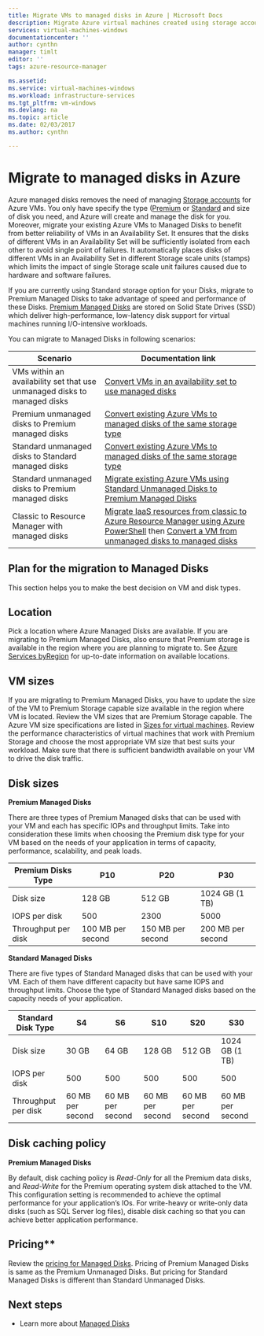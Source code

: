```yaml
---
title: Migrate VMs to managed disks in Azure | Microsoft Docs
description: Migrate Azure virtual machines created using storage accounts to use managed disks.
services: virtual-machines-windows
documentationcenter: ''
author: cynthn
manager: timlt
editor: ''
tags: azure-resource-manager

ms.assetid: 
ms.service: virtual-machines-windows
ms.workload: infrastructure-services
ms.tgt_pltfrm: vm-windows
ms.devlang: na
ms.topic: article
ms.date: 02/03/2017
ms.author: cynthn

---
```


# Migrate to managed disks in Azure

Azure managed disks removes the need of managing [Storage accounts](../storage/storage-introduction.md) for Azure VMs. You only have specify the type ([Premium](../storage/storage-premium-storage-performance.md) or [Standard](../storage/storage-standard-vm-disks.md) and size of disk you need, and Azure will create and manage the disk for you. Moreover, migrate your existing Azure VMs to Managed Disks to benefit from  better reliability of VMs in an Availability Set. It ensures that the disks of different VMs in an Availability Set will be sufficiently isolated from each other to avoid single point of failures. It automatically places disks of different VMs in an Availability Set in different Storage scale units (stamps) which limits the impact of single Storage scale unit failures caused due to hardware and software failures.

If you are currently using Standard storage option for your Disks, migrate to Premium Managed Disks to take advantage of speed and performance of these Disks. [Premium Managed Disks](https://docs.microsoft.com/en-us/azure/storage/storage-premium-storage-performance) are stored on Solid State Drives (SSD) which deliver high-performance, low-latency disk support for virtual machines running I/O-intensive workloads.

You can migrate to Managed Disks in following scenarios:

| Scenario                                           | Documentation link                                                                                                                                                                                                                                                                  |
|----------------------------------------------------|-------------------------------------------------------------------------------------------------------------------------------------------------------------------------------------------------------------------------------------------------------------------------------------|
| VMs within an availability set that use unmanaged disks to managed disks   | [Convert VMs in an availability set to use managed disks](virtual-machines-windows-convert-unmanaged-to-managed-disks.md#convert-vms-in-an-availability-set-to-managed-disks-in-a-managed-availability-set)                                                                        |
| Premium unmanaged disks to Premium managed disks   | [Convert existing Azure VMs to managed disks of the same storage type](virtual-machines-windows-convert-unmanaged-to-managed-disks.md#convert-existing-azure-vms-to-managed-disks-of-the-same-storage-type)                                                                         |
| Standard unmanaged disks to Standard managed disks | [Convert existing Azure VMs to managed disks of the same storage type](virtual-machines-windows-convert-unmanaged-to-managed-disks.md#convert-existing-azure-vms-to-managed-disks-of-the-same-storage-type)                                                                         |
| Standard unmanaged disks to Premium managed disks  | [Migrate existing Azure VMs using Standard Unmanaged Disks to Premium Managed Disks](virtual-machines/virtual-machines-windows-convert-unmanaged-to-managed-disks.md#migrate-existing-azure-vms-using-standard-unmanaged-disks-to-premium-managed-disks)                            |
| Classic to Resource Manager with managed disks     | [Migrate IaaS resources from classic to Azure Resource Manager using Azure PowerShell](virtual-machines-windows-ps-migration-classic-resource-manager.md) then [Convert a VM from unmanaged disks to managed disks](virtual-machines-windows-convert-unmanaged-to-managed-disks.md) | 



## Plan for the migration to Managed Disks

This section helps you to make the best decision on VM and disk types.


## Location

Pick a location where Azure Managed Disks are available. If you are migrating to Premium Managed Disks, also ensure that Premium storage is available in the region where you are planning to migrate to. See [Azure Services byRegion](https://azure.microsoft.com/regions/#services) for up-to-date information on available locations.

## VM sizes

If you are migrating to Premium Managed Disks, you have to update the size of the VM to Premium Storage capable size available in the region where VM is located. Review the VM sizes that are Premium Storage capable. The Azure VM size specifications are listed in [Sizes for virtual machines](virtual-machines-windows-sizes.md).
Review the performance characteristics of virtual machines that work with Premium Storage and choose the most appropriate VM size that best suits your workload. Make sure that there is sufficient bandwidth available on your VM to drive the disk traffic.

## Disk sizes

**Premium Managed Disks**

There are three types of Premium Managed disks that can be used with your VM and each has specific IOPs and throughput limits. Take into consideration these limits when choosing the Premium disk type for your VM based on the needs of your application in terms of capacity, performance, scalability, and peak loads.

| Premium Disks Type  | P10               | P20               | P30               |
|---------------------|-------------------|-------------------|-------------------|
| Disk size           | 128 GB            | 512 GB            | 1024 GB (1 TB)    |
| IOPS per disk       | 500               | 2300              | 5000              |
| Throughput per disk | 100 MB per second | 150 MB per second | 200 MB per second |

**Standard Managed Disks**

There are five types of Standard Managed disks that can be used with your VM. Each of them have different capacity but have same IOPS and throughput limits. Choose the type of Standard Managed disks based on the capacity needs of your application.

| Standard Disk Type  | S4               | S6               | S10              | S20              | S30              |
|---------------------|------------------|------------------|------------------|------------------|------------------|
| Disk size           | 30 GB            | 64 GB            | 128 GB           | 512 GB           | 1024 GB (1 TB)   |
| IOPS per disk       | 500              | 500              | 500              | 500              | 500              |
| Throughput per disk | 60 MB per second | 60 MB per second | 60 MB per second | 60 MB per second | 60 MB per second |

## Disk caching policy 

**Premium Managed Disks**

By default, disk caching policy is *Read-Only* for all the Premium data disks, and *Read-Write* for the Premium operating system disk attached to the VM. This configuration setting is recommended to achieve the optimal performance for your application’s IOs. For write-heavy or write-only data disks (such as SQL Server log files), disable disk caching so that you can achieve better application performance.

## Pricing**

Review the [pricing for Managed Disks](https://azure.microsoft.com/en-us/pricing/details/storage/disks/). Pricing of Premium Managed Disks is same as the Premium Unmanaged Disks. But pricing for Standard Managed Disks is different than Standard Unmanaged Disks.



## Next steps

- Learn more about [Managed Disks](../storage/storage-managed-disks-overview.md)
